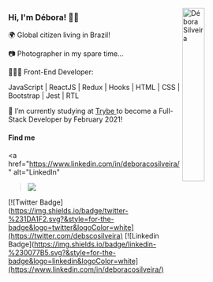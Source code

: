 <img src="https://github.com/deboracosilveira/deboracosilveira/blob/master/octocat-debs.png" width="30%"
  alt="Débora Silveira" align="right" />

<h3>Hi, I'm Débora! 🤘🏽</h3>
<p> 🌍 Global citizen living in Brazil!</p>
<p> 📷 Photographer in my spare time...</p>
<p> 👩🏽‍💻 Front-End Developer:</p>
<p> JavaScript | ReactJS | Redux | Hooks | HTML | CSS | Bootstrap | Jest | RTL </p>
<p> 🚀 I’m currently studying at <a
    href="https://www.betrybe.com/" 
    alt="Trybe"
  >Trybe
  </a>  to become a Full-Stack Developer by February 2021!</p>

<h4>Find me</h4>

<p align="left">
<!--   <a
    href="https://www.linkedin.com/in/deboracosilveira/" 
    alt="LinkedIn"
  >LinkedIn
  </a> | 
  <a
    href="mailto:deboracosilveira@gmail.com" 
    alt="email"
  >E-mail
  </a> | 
  <a
    href="https://twitter.com/debscosilveira" 
    alt="Twitter"
    target="blank"
  >Twitter
  </a> -->
  
  <a
    href="https://www.linkedin.com/in/deboracosilveira/" 
    alt="LinkedIn"
  ><img src="https://img.shields.io/badge/twitter-%231DA1F2.svg?&style=for-the-badge&logo=twitter&logoColor=white" />
  </a>
  
  [![Twitter Badge](https://img.shields.io/badge/twitter-%231DA1F2.svg?&style=for-the-badge&logo=twitter&logoColor=white](https://twitter.com/debscosilveira)
[![Linkedin Badge](https://img.shields.io/badge/linkedin-%230077B5.svg?&style=for-the-badge&logo=linkedin&logoColor=white](https://www.linkedin.com/in/deboracosilveira/)
  </p>
